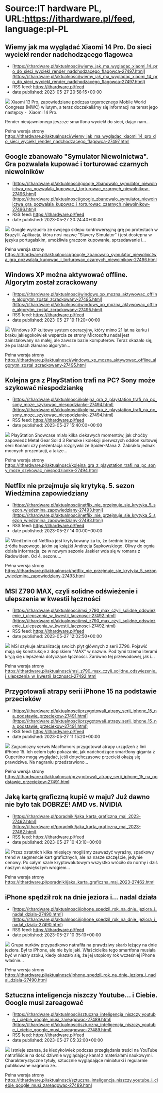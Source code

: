 # Source:IT hardware PL, URL:https://ithardware.pl/feed, language:pl-PL

## Wiemy jak ma wyglądać Xiaomi 14 Pro. Do sieci wyciekł render nadchodzącego flagowca
 - [https://ithardware.pl/aktualnosci/wiemy_jak_ma_wygladac_xiaomi_14_pro_do_sieci_wyciekl_render_nadchodzacego_flagowca-27497.html](https://ithardware.pl/aktualnosci/wiemy_jak_ma_wygladac_xiaomi_14_pro_do_sieci_wyciekl_render_nadchodzacego_flagowca-27497.html)
 - RSS feed: https://ithardware.pl/feed
 - date published: 2023-05-27 20:58:15+00:00

<img src="https://ithardware.pl/artykuly/min/27497_1.jpg" />            Xiaomi 13 Pro, zapowiedziane podczas tegorocznego Mobile World Congress (MWC) w lutym, a teraz doczekaliśmy&nbsp;się&nbsp;informacji na temat jego następcy -&nbsp; Xiaomi 14 Pro.

Render nieujawnionego jeszcze smartfona wyciekł do sieci, dając nam...
            <p>Pełna wersja strony <a href="https://ithardware.pl/aktualnosci/wiemy_jak_ma_wygladac_xiaomi_14_pro_do_sieci_wyciekl_render_nadchodzacego_flagowca-27497.html">https://ithardware.pl/aktualnosci/wiemy_jak_ma_wygladac_xiaomi_14_pro_do_sieci_wyciekl_render_nadchodzacego_flagowca-27497.html</a></p>

## Google zbanowało "Symulator Niewolnictwa". Gra pozwalała kupować i torturować czarnych niewolników
 - [https://ithardware.pl/aktualnosci/google_zbanowalo_symulator_niewolnictwa_gra_pozwalala_kupowac_i_torturowac_czarnych_niewolnikow-27496.html](https://ithardware.pl/aktualnosci/google_zbanowalo_symulator_niewolnictwa_gra_pozwalala_kupowac_i_torturowac_czarnych_niewolnikow-27496.html)
 - RSS feed: https://ithardware.pl/feed
 - date published: 2023-05-27 20:24:40+00:00

<img src="https://ithardware.pl/artykuly/min/27496_1.jpg" />            Google wyrzuciło ze swojego sklepu kontrowersyjną grę po protestach w Brazylii. Aplikacja, kt&oacute;ra nosi&nbsp;nazwę &quot;Slavery Simulator&quot; i jest dostępna w języku portugalskim, umożliwia&nbsp;graczom kupowanie, sprzedawanie i...
            <p>Pełna wersja strony <a href="https://ithardware.pl/aktualnosci/google_zbanowalo_symulator_niewolnictwa_gra_pozwalala_kupowac_i_torturowac_czarnych_niewolnikow-27496.html">https://ithardware.pl/aktualnosci/google_zbanowalo_symulator_niewolnictwa_gra_pozwalala_kupowac_i_torturowac_czarnych_niewolnikow-27496.html</a></p>

## Windows XP można aktywować offline. Algorytm został zcrackowany
 - [https://ithardware.pl/aktualnosci/windows_xp_mozna_aktywowac_offline_algorytm_zostal_zcrackowany-27495.html](https://ithardware.pl/aktualnosci/windows_xp_mozna_aktywowac_offline_algorytm_zostal_zcrackowany-27495.html)
 - RSS feed: https://ithardware.pl/feed
 - date published: 2023-05-27 19:11:20+00:00

<img src="https://ithardware.pl/artykuly/min/27495_1.jpg" />            Windows XP kultowy system operacyjny, kt&oacute;ry mimo 21 lat na karku i braku jakiegokolwiek wsparcia ze strony Microsoftu nadal jest zainstalowany na małej, ale zawsze bazie komputer&oacute;w. Teraz okazało się, że po latach złamano algorytm...
            <p>Pełna wersja strony <a href="https://ithardware.pl/aktualnosci/windows_xp_mozna_aktywowac_offline_algorytm_zostal_zcrackowany-27495.html">https://ithardware.pl/aktualnosci/windows_xp_mozna_aktywowac_offline_algorytm_zostal_zcrackowany-27495.html</a></p>

## Kolejna gra z PlayStation trafi na PC? Sony może szykować niespodziankę
 - [https://ithardware.pl/aktualnosci/kolejna_gra_z_playstation_trafi_na_pc_sony_moze_szykowac_niespodzianke-27494.html](https://ithardware.pl/aktualnosci/kolejna_gra_z_playstation_trafi_na_pc_sony_moze_szykowac_niespodzianke-27494.html)
 - RSS feed: https://ithardware.pl/feed
 - date published: 2023-05-27 15:40:00+00:00

<img src="https://ithardware.pl/artykuly/min/27494_1.jpg" />            PlayStation Showcase miało kilka ciekawych moment&oacute;w, jak choćby zapowiedź Metal Gear Solid 3 Remake i kolekcji pierwszych odsłon kultowej serii Konami czy prezentacja rozgrywki ze Spider-Mana 2. Zabrakło jednak mocnych prezentacji, a także...
            <p>Pełna wersja strony <a href="https://ithardware.pl/aktualnosci/kolejna_gra_z_playstation_trafi_na_pc_sony_moze_szykowac_niespodzianke-27494.html">https://ithardware.pl/aktualnosci/kolejna_gra_z_playstation_trafi_na_pc_sony_moze_szykowac_niespodzianke-27494.html</a></p>

## Netflix nie przejmuje się krytyką. 5. sezon Wiedźmina zapowiedziany
 - [https://ithardware.pl/aktualnosci/netflix_nie_przejmuje_sie_krytyka_5_sezon_wiedzmina_zapowiedziany-27493.html](https://ithardware.pl/aktualnosci/netflix_nie_przejmuje_sie_krytyka_5_sezon_wiedzmina_zapowiedziany-27493.html)
 - RSS feed: https://ithardware.pl/feed
 - date published: 2023-05-27 14:00:00+00:00

<img src="https://ithardware.pl/artykuly/min/27493_1.jpg" />            Wiedźmin od Netflixa jest krytykowany za to, że średnio trzyma się źr&oacute;dła bazowego, jakim są książki Andrzeja Sapkowskiego. Oliwy do ognia dolała informacja, że w nowym sezonie Jaskier wda się w romans z Radowidem. Od 4. sezonu...
            <p>Pełna wersja strony <a href="https://ithardware.pl/aktualnosci/netflix_nie_przejmuje_sie_krytyka_5_sezon_wiedzmina_zapowiedziany-27493.html">https://ithardware.pl/aktualnosci/netflix_nie_przejmuje_sie_krytyka_5_sezon_wiedzmina_zapowiedziany-27493.html</a></p>

## MSI Z790 MAX, czyli solidne odświeżenie i ulepszenia w kwestii łączności
 - [https://ithardware.pl/aktualnosci/msi_z790_max_czyli_solidne_odswiezenie_i_ulepszenia_w_kwestii_lacznosci-27492.html](https://ithardware.pl/aktualnosci/msi_z790_max_czyli_solidne_odswiezenie_i_ulepszenia_w_kwestii_lacznosci-27492.html)
 - RSS feed: https://ithardware.pl/feed
 - date published: 2023-05-27 12:02:50+00:00

<img src="https://ithardware.pl/artykuly/min/27492_1.jpg" />            MSI szykuje aktualizację swoich płyt gł&oacute;wnych z serii Z790. Pojawić mają się konstrukcje z dopiskiem &quot;MAX&quot; w nazwie. Pod tymi trzema literami kryją się ulepszenia dotyczące łączności. Zar&oacute;wno tej przewodowej, jak i...
            <p>Pełna wersja strony <a href="https://ithardware.pl/aktualnosci/msi_z790_max_czyli_solidne_odswiezenie_i_ulepszenia_w_kwestii_lacznosci-27492.html">https://ithardware.pl/aktualnosci/msi_z790_max_czyli_solidne_odswiezenie_i_ulepszenia_w_kwestii_lacznosci-27492.html</a></p>

## Przygotowali atrapy serii iPhone 15 na podstawie przecieków
 - [https://ithardware.pl/aktualnosci/przygotowali_atrapy_serii_iphone_15_na_podstawie_przeciekow-27491.html](https://ithardware.pl/aktualnosci/przygotowali_atrapy_serii_iphone_15_na_podstawie_przeciekow-27491.html)
 - RSS feed: https://ithardware.pl/feed
 - date published: 2023-05-27 11:15:20+00:00

<img src="https://ithardware.pl/artykuly/min/27491_1.jpg" />            Zagraniczny serwis MacRumors przygotował atrapy urządzeń z linii iPhone 15. Ich celem było pokazanie, jak nadchodzące smartfony giganta z Cupertino mogą wyglądać, jeśli dotychczasowe przecieki okażą się prawdziwe. Na nagraniu przedstawiono...
            <p>Pełna wersja strony <a href="https://ithardware.pl/aktualnosci/przygotowali_atrapy_serii_iphone_15_na_podstawie_przeciekow-27491.html">https://ithardware.pl/aktualnosci/przygotowali_atrapy_serii_iphone_15_na_podstawie_przeciekow-27491.html</a></p>

## Jaką kartę graficzną kupić w maju? Już dawno nie było tak DOBRZE! AMD vs. NVIDIA
 - [https://ithardware.pl/poradniki/jaka_karta_graficzna_maj_2023-27462.html](https://ithardware.pl/poradniki/jaka_karta_graficzna_maj_2023-27462.html)
 - RSS feed: https://ithardware.pl/feed
 - date published: 2023-05-27 10:43:10+00:00

<img src="https://ithardware.pl/artykuly/min/27462_1.jpg" />            Przez ostatnich kilka miesięcy mogliśmy zauważyć wyraźny, spadkowy trend w segmencie kart graficznych, ale na nasze szczęście, jedynie cenowy. Po całym szale kryptowalutowym wszystko wr&oacute;ciło do normy i dziś naszym największym wrogiem...
            <p>Pełna wersja strony <a href="https://ithardware.pl/poradniki/jaka_karta_graficzna_maj_2023-27462.html">https://ithardware.pl/poradniki/jaka_karta_graficzna_maj_2023-27462.html</a></p>

## iPhone spędził rok na dnie jeziora i... nadal działa
 - [https://ithardware.pl/aktualnosci/iphone_spedzil_rok_na_dnie_jeziora_i_nadal_dziala-27490.html](https://ithardware.pl/aktualnosci/iphone_spedzil_rok_na_dnie_jeziora_i_nadal_dziala-27490.html)
 - RSS feed: https://ithardware.pl/feed
 - date published: 2023-05-27 10:35:10+00:00

<img src="https://ithardware.pl/artykuly/min/27490_1.jpg" />            Grupa nurk&oacute;w przypadkowo natrafiła na prawdziwy skarb leżący na dnie jeziora. Był to iPhone, ale nie byle jaki. Właścicielka tego smartfona musiała być w niezły szoku, kiedy okazało się, że jej utopiony rok wcześniej iPhone właśnie...
            <p>Pełna wersja strony <a href="https://ithardware.pl/aktualnosci/iphone_spedzil_rok_na_dnie_jeziora_i_nadal_dziala-27490.html">https://ithardware.pl/aktualnosci/iphone_spedzil_rok_na_dnie_jeziora_i_nadal_dziala-27490.html</a></p>

## Sztuczna inteligencja niszczy Youtube... i Ciebie. Google musi zareagować
 - [https://ithardware.pl/aktualnosci/sztuczna_inteligencja_niszczy_youtube_i_ciebie_google_musi_zareagowac-27489.html](https://ithardware.pl/aktualnosci/sztuczna_inteligencja_niszczy_youtube_i_ciebie_google_musi_zareagowac-27489.html)
 - RSS feed: https://ithardware.pl/feed
 - date published: 2023-05-27 05:32:00+00:00

<img src="https://ithardware.pl/artykuly/min/27489_1.jpg" />            Istnieje szansa, że kiedykolwiek podczas przeglądania treści na YouTube natrafiliście na dość dziwnie wyglądający kanał z materiałami naukowymi. Charakterystyczne tytuły, sztucznie wyglądające miniaturki i regularnie publikowane nagrania ze...
            <p>Pełna wersja strony <a href="https://ithardware.pl/aktualnosci/sztuczna_inteligencja_niszczy_youtube_i_ciebie_google_musi_zareagowac-27489.html">https://ithardware.pl/aktualnosci/sztuczna_inteligencja_niszczy_youtube_i_ciebie_google_musi_zareagowac-27489.html</a></p>

